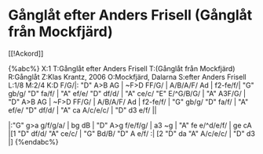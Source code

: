 # Gånglåt efter Anders Frisell  (Gånglåt från Mockfjärd)

[[!Ackord]]

{%abc%}
X:1
T:Gånglåt efter Anders Frisell 
T:(Gånglåt från Mockfjärd)
R:Gånglåt
Z:Klas Krantz, 2006
O:Mockfjärd, Dalarna
S:efter Anders Frisell
L:1/8
M:2/4
K:D
F/G/|: "D" A>B AG | ~F>D FF/G/ | A/B/A/F/ Ad | f2-fe/f/|
"G" gb/g/ "D" fa/f/ | "A" ef/e/ "D" df/d/ | "A" ce/c/ "E" E/^G/B/G/ | "A" A3F/G/ |
"D" A>B AG | ~F>D FF/G/ | A/B/A/F/ Ad | f2-fe/f/ |
"G" gb/g/ "D" fa/f/ | "A" ef/e/ "D" df/d/ | "A" ca A/c/e/c/ | "D" d3 e/f/ ||

|:"G" g>a g/f/g/a/ | bg dB | "D" A>g f/e/f/g/ | a3 ~g | "A" fe e/^d/e/f/ |
ge cA |[1 "D" df/d/ "A" ce/c/ | "G" Bd/B/ "D" A e/f/ :| [2 "D" da "A" A/c/e/c/ | "D" d3 |]
{%endabc%}

